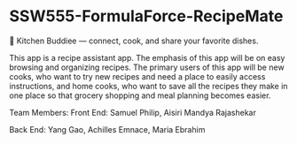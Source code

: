 # SSW555-FormulaForce-RecipeMate
🥘 Kitchen Buddiee — connect, cook, and share your favorite dishes.

This app is a recipe assistant app. The emphasis of this app will be on easy browsing and organizing recipes. The primary users of this app will be new cooks, who want to try new recipes and need a place to easily access instructions, and home cooks, who want to save all the recipes they make in one place so that grocery shopping and meal planning becomes easier. 

Team Members:
Front End: Samuel Philip, Aisiri Mandya Rajashekar

Back End:  Yang Gao, Achilles Emnace, Maria Ebrahim
